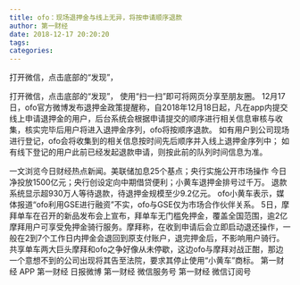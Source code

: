 ```yaml
---
title: ofo：现场退押金与线上无异，将按申请顺序退款
author: 第一财经
date: 2018-12-17 20:20:20
tags: 
categories: 
---
```

打开微信，点击底部的“发现”，
<!-- more -->
打开微信，点击底部的“发现”，
使用“扫一扫”即可将网页分享至朋友圈。
12月17日，ofo官方微博发布退押金政策提醒称，自2018年12月18日起，凡在app内提交线上申请退押金的用户，后台系统会根据申请提交的顺序进行相关信息审核与收集，核实完毕后用户将进入退押金序列，ofo将按顺序退款。
如有用户到公司现场进行登记，ofo会将收集到的相关信息按时间先后顺序并入线上退押金序列中； 如有线下登记的用户此前已经发起退款申请，则按此前的队列时间信息为准。
 
 
一文浏览今日财经热点新闻。美联储加息25个基点；央行实施公开市场操作 今日净投放1500亿元；央行创设定向中期借贷便利；小黄车退押金排号过千万。
退款系统显示超930万人等待退款，待退押金规模至少9.2亿元。
ofo小黄车表示，媒体报道“ofo利用GSE进行融资”不实，ofo与GSE仅为市场合作伙伴关系。
5日，摩拜单车在召开的新品发布会上宣布，拜单车无门槛免押金，覆盖全国范围，逾2亿摩拜用户可享受免押金骑行服务。摩拜称，在收到申请后会立即启动退还操作，一般在2到7个工作日内押金会退回到原支付账户，退完押金后，不影响用户骑行。
共享单车两大巨头摩拜和ofo之争好像从未停歇，这边ofo与摩拜对战正酣，那边一个意想不到的公司出现将其告至法院，要求其停止使用“小黄车”商标。
第一财经
APP
第一财经
日报微博
第一财经
微信服务号
第一财经
微信订阅号
